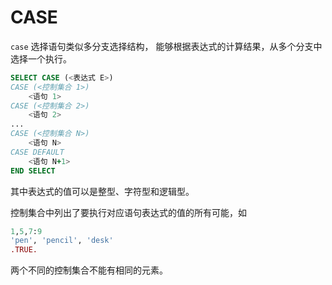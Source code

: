 # CASE

`case` 选择语句类似多分支选择结构，
能够根据表达式的计算结果，从多个分支中选择一个执行。

```fortran
SELECT CASE (<表达式 E>)
CASE (<控制集合 1>)
    <语句 1>
CASE (<控制集合 2>)
    <语句 2>
...
CASE (<控制集合 N>)
    <语句 N>
CASE DEFAULT
    <语句 N+1>
END SELECT
```

其中表达式的值可以是整型、字符型和逻辑型。

控制集合中列出了要执行对应语句表达式的值的所有可能，如

```fortran
1,5,7:9
'pen', 'pencil', 'desk'
.TRUE.
```
两个不同的控制集合不能有相同的元素。

